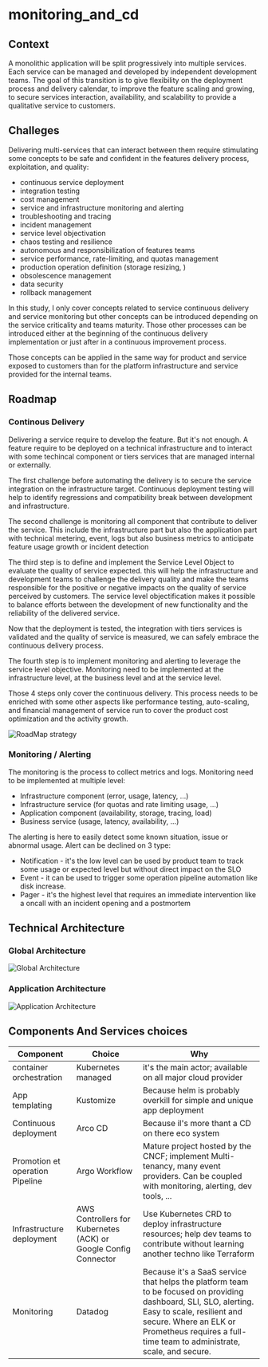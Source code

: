 # monitoring_and_cd
## Context

A monolithic application will be split progressively into multiple services.
Each service can be managed and developed by independent development teams. The goal of this transition is to give flexibility on the deployment process and delivery calendar, to improve the feature scaling and growing, to secure services interaction, availability, and scalability to provide a qualitative service to customers.

## Challeges
Delivering multi-services that can interact between them require stimulating some concepts to be safe and confident in the features delivery process, exploitation, and quality:

* continuous service deployment
* integration testing
* cost management
* service and infrastructure monitoring and alerting
* troubleshooting and tracing
* incident management
* service level objectivation
* chaos testing and resilience
* autonomous and responsibilization of features teams
* service performance, rate-limiting, and quotas management
* production operation definition (storage resizing, )
* obsolescence management
* data security
* rollback management

In this study, I only cover concepts related to service continuous delivery and service monitoring but other concepts can be introduced depending on the service criticality and teams maturity.
Those other processes can be introduced either at the beginning of the continuous delivery implementation or just after in a continuous improvement process.

Those concepts can be applied in the same way for product and service exposed to customers than for the platform infrastructure and service provided for the internal teams.

## Roadmap

### Continous Delivery
Delivering a service require to develop the feature.
But it's not enough. A feature require to be deployed on a technical infrastructure and to interact with some techincal component or tiers services that are managed internal or externally.

The first challenge before automating the delivery is to secure the service integration on the infrastructure target. Continuous deployment testing will help to identify regressions and compatibility break between development and infrastructure.

The second challenge is monitoring all component that contribute to deliver the service. This include the infrastructure part but also the application part with technical metering, event, logs but also business metrics to anticipate feature usage growth or incident detection

The third step is to define and implement the Service Level Object to evaluate the quality of service expected. this will help the infrastructure and development teams to challenge the delivery quality and make the teams responsible for the positive or negative impacts on the quality of service perceived by customers. The service level objectification makes it possible to balance efforts between the development of new functionality and the reliability of the delivered service.

Now that the deployment is tested, the integration with tiers services is validated and the quality of service is measured, we can safely embrace the continuous delivery process.

The fourth step is to implement monitoring and alerting to leverage the service level objective. Monitoring need to be implemented at the infrastructure level, at the business level and at the service level.

Those 4 steps only cover the continuous delivery. This process needs to be enriched with some other aspects like performance testing, auto-scaling, and financial management of service run to cover the product cost optimization and the activity growth.

![RoadMap strategy](roadmap_strategy.svg)
### Monitoring / Alerting
The monitoring is the process to collect metrics and logs.
Monitoring need to be implemented at multiple level:
* Infrastructure component (error, usage, latency, ...)
* Infrastructure service (for quotas and rate limiting usage, ...)
* Application component (availability, storage, tracing, load)
* Business service (usage, latency, availability, ...)

The alerting is here to easily detect some known situation, issue or abnormal usage. Alert can be declined on 3 type:
* Notification - it's the low level can be used by product team to track some usage or expected level but without direct impact on the SLO
* Event - it can be used to trigger some operation pipeline automation like disk increase.
* Pager - it's the highest level that requires an immediate intervention like a oncall with an incident opening and a postmortem


## Technical Architecture
### Global Architecture
![Global Architecture](CD_architecture.drawio.svg)
### Application Architecture
![Application Architecture](app_scale_monitoring.drawio.svg)

## Components And Services choices
| Component | Choice | Why |
|-----------|--------|----------|
|container orchestration | Kubernetes managed| it's the main actor; available on all major cloud provider |
| App templating | Kustomize | Because helm is probably overkill for simple and unique app deployment|
| Continuous deployment | Arco CD | Because il's more thant a CD on there eco system |
| Promotion et operation Pipeline | Argo Workflow | Mature project hosted by the CNCF; implement Multi-tenancy, many event providers. Can be coupled with monitoring, alerting, dev tools, ... |
| Infrastructure deployment | AWS Controllers for Kubernetes (ACK) or Google Config Connector | Use Kubernetes CRD to deploy infrastructure resources; help dev teams to contribute without learning another techno like Terraform|
| Monitoring | Datadog | Because it's a SaaS service that helps the platform team to be focused on providing dashboard, SLI, SLO, alerting. Easy to scale, resilient and secure. Where an ELK or Prometheus requires a full-time team to administrate, scale, and secure. |

